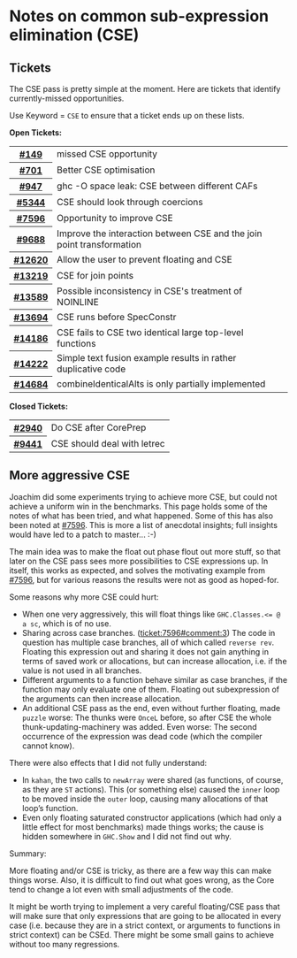 # Notes on common sub-expression elimination (CSE)

## Tickets


The CSE pass is pretty simple at the moment.  Here are tickets that identify currently-missed opportunities.



Use Keyword = `CSE` to ensure that a ticket ends up on these lists.



**Open Tickets:**

<table><tr><th><a href="https://gitlab.haskell.org//ghc/ghc/issues/149">#149</a></th>
<td>missed CSE opportunity</td></tr>
<tr><th><a href="https://gitlab.haskell.org//ghc/ghc/issues/701">#701</a></th>
<td>Better CSE optimisation</td></tr>
<tr><th><a href="https://gitlab.haskell.org//ghc/ghc/issues/947">#947</a></th>
<td>ghc -O space leak: CSE between different CAFs</td></tr>
<tr><th><a href="https://gitlab.haskell.org//ghc/ghc/issues/5344">#5344</a></th>
<td>CSE should look through coercions</td></tr>
<tr><th><a href="https://gitlab.haskell.org//ghc/ghc/issues/7596">#7596</a></th>
<td>Opportunity to improve CSE</td></tr>
<tr><th><a href="https://gitlab.haskell.org//ghc/ghc/issues/9688">#9688</a></th>
<td>Improve the interaction between CSE and the join point transformation</td></tr>
<tr><th><a href="https://gitlab.haskell.org//ghc/ghc/issues/12620">#12620</a></th>
<td>Allow the user to prevent floating and CSE</td></tr>
<tr><th><a href="https://gitlab.haskell.org//ghc/ghc/issues/13219">#13219</a></th>
<td>CSE for join points</td></tr>
<tr><th><a href="https://gitlab.haskell.org//ghc/ghc/issues/13589">#13589</a></th>
<td>Possible inconsistency in CSE&apos;s treatment of NOINLINE</td></tr>
<tr><th><a href="https://gitlab.haskell.org//ghc/ghc/issues/13694">#13694</a></th>
<td>CSE runs before SpecConstr</td></tr>
<tr><th><a href="https://gitlab.haskell.org//ghc/ghc/issues/14186">#14186</a></th>
<td>CSE fails to CSE two identical large top-level functions</td></tr>
<tr><th><a href="https://gitlab.haskell.org//ghc/ghc/issues/14222">#14222</a></th>
<td>Simple text fusion example results in rather duplicative code</td></tr>
<tr><th><a href="https://gitlab.haskell.org//ghc/ghc/issues/14684">#14684</a></th>
<td>combineIdenticalAlts is only partially implemented</td></tr></table>




**Closed Tickets:**

<table><tr><th><a href="https://gitlab.haskell.org//ghc/ghc/issues/2940">#2940</a></th>
<td>Do CSE after CorePrep</td></tr>
<tr><th><a href="https://gitlab.haskell.org//ghc/ghc/issues/9441">#9441</a></th>
<td>CSE should deal with letrec</td></tr></table>



## More aggressive CSE


Joachim did some experiments trying to achieve more CSE, but could not achieve a uniform win in the benchmarks. This page holds some of the notes of what has been tried, and what happened. Some of this has also been noted at [\#7596](https://gitlab.haskell.org//ghc/ghc/issues/7596). This is more a list of anecdotal insights; full insights would have led to a patch to master... :-)


The main idea was to make the float out phase flout out more stuff, so that later on the CSE pass sees more possibilities to CSE expressions up. In itself, this works as expected, and solves the motivating example from [\#7596](https://gitlab.haskell.org//ghc/ghc/issues/7596), but for various reasons the results were not as good as hoped-for.


Some reasons why more CSE could hurt:

- When one very aggressively, this will float things like `GHC.Classes.<= @ a sc`, which is of no use.
- Sharing across case branches. ([ticket:7596\#comment:3](https://gitlab.haskell.org//ghc/ghc/issues/7596)) The code in question has multiple case branches, all of which called `reverse rev`. Floating this expression out and sharing it does not gain anything in terms of saved work or allocations, but can increase allocation, i.e. if the value is not used in all branches.
- Different arguments to a function  behave similar as case branches, if the function may only evaluate one of them. Floating out subexpression of the arguments can then increase allocation.
- An additional CSE pass as the end, even without further floating, made `puzzle` worse: The thunks were `OnceL` before, so after CSE the whole thunk-updating-machinery was added. Even worse: The second occurrence of the expression was dead code (which the compiler cannot know).


There were also effects that I did not fully understand:

- In `kahan`, the two calls to `newArray` were shared (as functions, of course, as they are `ST` actions). This (or something else) caused the `inner` loop to be moved inside the `outer` loop, causing many allocations of that loop’s function.
- Even only floating saturated constructor applications (which had only a little effect for most benchmarks) made things works; the cause is hidden somewhere in `GHC.Show` and I did not find out why.


Summary:


More floating and/or CSE is tricky, as there are a few way this can make things worse. Also, it is difficult to find out what goes wrong, as the Core tend to change a lot even with small adjustments of the code.


It might be worth trying to implement a very careful floating/CSE pass that will make sure that only expressions that are going to be allocated in every case (i.e. because they are in a strict context, or arguments to functions in strict context) can be CSEd. There might be some small gains to achieve without too many regressions.
